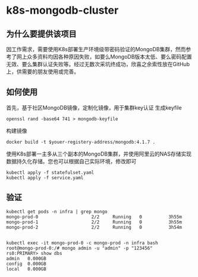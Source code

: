 # k8s-mongodb-cluster

## 为什么要提供该项目
因工作需求，需要使用K8s部署生产环境级带密码验证的MongoDB集群，然而参考了网上众多资料均因各种原因失败，如要么MongoDB版本太低、要么密码配置无效、要么集群认证失败等。经过无数次采坑终成功，欣喜之余索性放在GitHub上，供需要的朋友使用或完善。

## 如何使用
首先，基于社区MongoDB镜像，定制化镜像，用于集群key认证
生成keyfile
```
openssl rand -base64 741 > mongodb-keyfile
```

构建镜像
```
docker build -t $youer-registery-address/mongodb:4.1.7 .
```

使用K8s部署一主多从三个副本的MongoDB集群，并使用阿里云的NAS存储实现数据持久化存储。您也可以根据自己实际环境，修改即可
```
kubectl apply -f statefulset.yaml
kubectl apply -f service.yaml
```

## 验证
```
kubectl get pods -n infra | grep mongo
mongo-prod-0                    2/2     Running   0          3h55m
mongo-prod-1                    2/2     Running   0          3h55m
mongo-prod-2                    2/2     Running   0          3h54m


kubectl exec -it mongo-prod-0 -c mongo-prod -n infra bash
root@mongo-prod-0:/# mongo admin -u "admin" -p "123456"
rs0:PRIMARY> show dbs
admin   0.000GB
config  0.000GB
local   0.000GB
```


